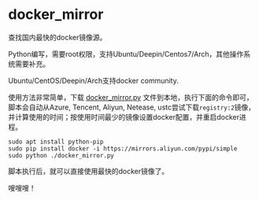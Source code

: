# docker_mirror

查找国内最快的docker镜像源。

Python编写，需要root权限，支持Ubuntu/Deepin/Centos7/Arch，其他操作系统需要补充。

Ubuntu/CentOS/Deepin/Arch支持docker community.

使用方法非常简单，下载 [docker_mirror.py](https://raw.githubusercontent.com/silenceshell/docker_mirror/master/docker_mirror.py) 文件到本地，执行下面的命令即可，脚本会自动从Azure, Tencent, Aliyun, Netease, ustc尝试下载`registry:2`镜像，并计算使用的时间；按使用时间最少的镜像设置docker配置，并重启docker进程。

```
sudo apt install python-pip
sudo pip install docker -i https://mirrors.aliyun.com/pypi/simple
sudo python ./docker_mirror.py
```

脚本执行后，就可以直接使用最快的docker镜像了。

嗖嗖嗖！
